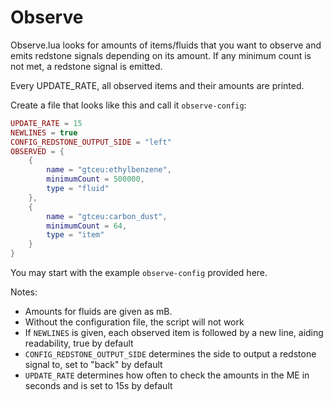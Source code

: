 # Observe

Observe.lua looks for amounts of items/fluids that you want to observe and emits redstone signals depending on its amount. If any minimum count is not met, a redstone signal is emitted.

Every UPDATE_RATE, all observed items and their amounts are printed.

Create a file that looks like this and call it `observe-config`:
```lua
UPDATE_RATE = 15
NEWLINES = true
CONFIG_REDSTONE_OUTPUT_SIDE = "left"
OBSERVED = {
    {
        name = "gtceu:ethylbenzene",
        minimumCount = 500000,
        type = "fluid"
    },
    {
        name = "gtceu:carbon_dust",
        minimumCount = 64,
        type = "item"
    }
}
```

You may start with the example `observe-config` provided here.

Notes:
- Amounts for fluids are given as mB.
- Without the configuration file, the script will not work
- If `NEWLINES` is given, each observed item is followed by a new line, aiding readability, true by default
- `CONFIG_REDSTONE_OUTPUT_SIDE` determines the side to output a redstone signal to, set to "back" by default
- `UPDATE_RATE` determines how often to check the amounts in the ME in seconds and is set to 15s by default
